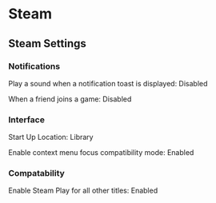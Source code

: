 # Steam

## Steam Settings

### Notifications

Play a sound when a notification toast is displayed: Disabled

When a friend joins a game: Disabled

### Interface

Start Up Location: Library

Enable context menu focus compatibility mode: Enabled

### Compatability

Enable Steam Play for all other titles: Enabled
